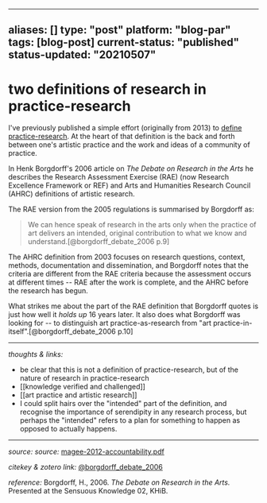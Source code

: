 
---
aliases: []
type: "post"
platform: "blog-par"
tags: [blog-post]
current-status: "published"
status-updated: "20210507"
---

# two definitions of research in practice-research

I've previously published a simple effort (originally from 2013) to [define practice-research](https://practiceasresearchblog.wordpress.com/2016/01/05/a-definition/). At the heart of that definition is the back and forth between one's artistic practice and the work and ideas of a community of practice. 

In Henk Borgdorff's 2006 article on _The Debate on Research in the Arts_ he describes the Research Assessment Exercise (RAE) (now Research Excellence Framework or REF) and Arts and Humanities Research Council (AHRC) definitions of artistic research. 

The RAE version from the 2005 regulations is summarised by Borgdorff as:

>We can hence speak of research in the arts only when the practice of art delivers an intended, original contribution to what we know and understand.[@borgdorff_debate_2006 p.9]

The AHRC definition from 2003 focuses on research questions, context, methods, documentation and dissemination, and Borgdorff notes that the criteria are different from the RAE criteria because the assessment occurs at different times -- RAE after the work is complete, and the AHRC before the research has begun.

What strikes me about the part of the RAE definition that Borgdorff quotes is just how well it _holds up_ 16 years later. It also does what Borgdorff was looking for -- to distinguish art practice-as-research from "art practice-in-itself".[@borgdorff_debate_2006 p.10]



---

_thoughts & links:_

- be clear that this is not a definition of practice-research, but of the nature of research in practice-research
- [[knowledge verified and challenged]]
- [[art practice and artistic research]]
- I could split hairs over the "intended" part of the definition, and recognise the importance of serendipity in any research process, but perhaps the "intended" refers to a plan for something to happen as opposed to actually happens. 


---

_source:_ _source:_ [magee-2012-accountability.pdf](hook://file/mz8Ki68gv?p=RHJvcGJveC9iaWJsaW9ncmFwaHkgcGRmcw==&n=magee-2012-accountability.pdf)

_citekey & zotero link:_ [@borgdorff_debate_2006](zotero://select/items/1_QYPSQMY2)


_reference:_ Borgdorff, H., 2006. _The Debate on Research in the Arts._ Presented at the Sensuous Knowledge 02, KHiB.


